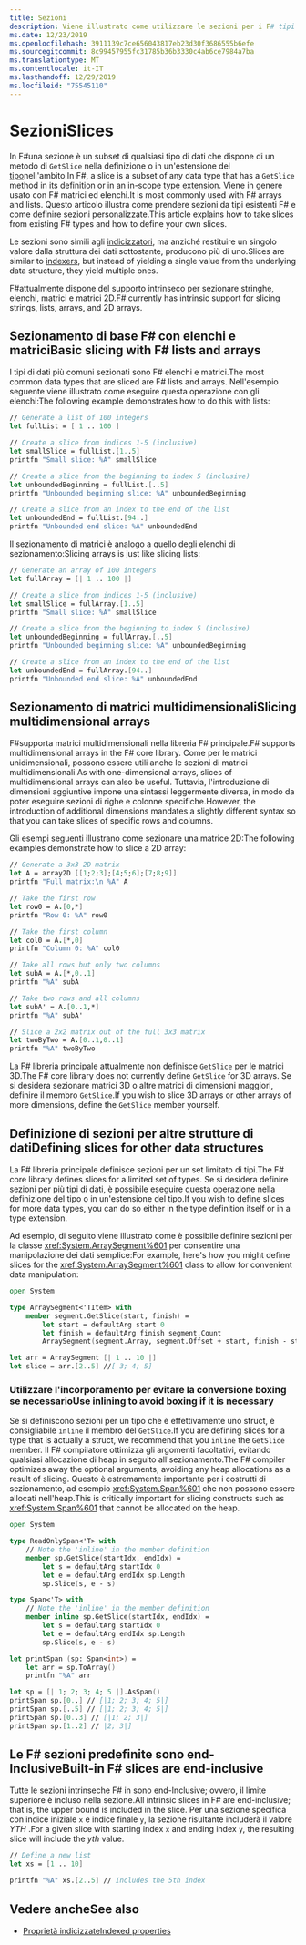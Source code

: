 ```yaml
---
title: Sezioni
description: Viene illustrato come utilizzare le sezioni per i F# tipi di dati esistenti e come definire sezioni personalizzate per altri tipi di dati.
ms.date: 12/23/2019
ms.openlocfilehash: 3911139c7ce656043817eb23d30f3686555b6efe
ms.sourcegitcommit: 8c99457955fc31785b36b3330c4ab6ce7984a7ba
ms.translationtype: MT
ms.contentlocale: it-IT
ms.lasthandoff: 12/29/2019
ms.locfileid: "75545110"
---
```

# <a name="slices"></a><span data-ttu-id="1ba62-103">Sezioni</span><span class="sxs-lookup"><span data-stu-id="1ba62-103">Slices</span></span>

<span data-ttu-id="1ba62-104">In F#una sezione è un subset di qualsiasi tipo di dati che dispone di un metodo di `GetSlice` nella definizione o in un'estensione del [tipo](type-extensions.md)nell'ambito.</span><span class="sxs-lookup"><span data-stu-id="1ba62-104">In F#, a slice is a subset of any data type that has a `GetSlice` method in its definition or in an in-scope [type extension](type-extensions.md).</span></span> <span data-ttu-id="1ba62-105">Viene in genere usato con F# matrici ed elenchi.</span><span class="sxs-lookup"><span data-stu-id="1ba62-105">It is most commonly used with F# arrays and lists.</span></span> <span data-ttu-id="1ba62-106">Questo articolo illustra come prendere sezioni da tipi esistenti F# e come definire sezioni personalizzate.</span><span class="sxs-lookup"><span data-stu-id="1ba62-106">This article explains how to take slices from existing F# types and how to define your own slices.</span></span>

<span data-ttu-id="1ba62-107">Le sezioni sono simili agli [indicizzatori](./members/indexed-properties.md), ma anziché restituire un singolo valore dalla struttura dei dati sottostante, producono più di uno.</span><span class="sxs-lookup"><span data-stu-id="1ba62-107">Slices are similar to [indexers](./members/indexed-properties.md), but instead of yielding a single value from the underlying data structure, they yield multiple ones.</span></span>

<span data-ttu-id="1ba62-108">F#attualmente dispone del supporto intrinseco per sezionare stringhe, elenchi, matrici e matrici 2D.</span><span class="sxs-lookup"><span data-stu-id="1ba62-108">F# currently has intrinsic support for slicing strings, lists, arrays, and 2D arrays.</span></span>

## <a name="basic-slicing-with-f-lists-and-arrays"></a><span data-ttu-id="1ba62-109">Sezionamento di base F# con elenchi e matrici</span><span class="sxs-lookup"><span data-stu-id="1ba62-109">Basic slicing with F# lists and arrays</span></span>

<span data-ttu-id="1ba62-110">I tipi di dati più comuni sezionati sono F# elenchi e matrici.</span><span class="sxs-lookup"><span data-stu-id="1ba62-110">The most common data types that are sliced are F# lists and arrays.</span></span> <span data-ttu-id="1ba62-111">Nell'esempio seguente viene illustrato come eseguire questa operazione con gli elenchi:</span><span class="sxs-lookup"><span data-stu-id="1ba62-111">The following example demonstrates how to do this with lists:</span></span>

```fsharp
// Generate a list of 100 integers
let fullList = [ 1 .. 100 ]

// Create a slice from indices 1-5 (inclusive)
let smallSlice = fullList.[1..5]
printfn "Small slice: %A" smallSlice

// Create a slice from the beginning to index 5 (inclusive)
let unboundedBeginning = fullList.[..5]
printfn "Unbounded beginning slice: %A" unboundedBeginning

// Create a slice from an index to the end of the list
let unboundedEnd = fullList.[94..]
printfn "Unbounded end slice: %A" unboundedEnd
```

<span data-ttu-id="1ba62-112">Il sezionamento di matrici è analogo a quello degli elenchi di sezionamento:</span><span class="sxs-lookup"><span data-stu-id="1ba62-112">Slicing arrays is just like slicing lists:</span></span>

```fsharp
// Generate an array of 100 integers
let fullArray = [| 1 .. 100 |]

// Create a slice from indices 1-5 (inclusive)
let smallSlice = fullArray.[1..5]
printfn "Small slice: %A" smallSlice

// Create a slice from the beginning to index 5 (inclusive)
let unboundedBeginning = fullArray.[..5]
printfn "Unbounded beginning slice: %A" unboundedBeginning

// Create a slice from an index to the end of the list
let unboundedEnd = fullArray.[94..]
printfn "Unbounded end slice: %A" unboundedEnd
```

## <a name="slicing-multidimensional-arrays"></a><span data-ttu-id="1ba62-113">Sezionamento di matrici multidimensionali</span><span class="sxs-lookup"><span data-stu-id="1ba62-113">Slicing multidimensional arrays</span></span>

<span data-ttu-id="1ba62-114">F#supporta matrici multidimensionali nella libreria F# principale.</span><span class="sxs-lookup"><span data-stu-id="1ba62-114">F# supports multidimensional arrays in the F# core library.</span></span> <span data-ttu-id="1ba62-115">Come per le matrici unidimensionali, possono essere utili anche le sezioni di matrici multidimensionali.</span><span class="sxs-lookup"><span data-stu-id="1ba62-115">As with one-dimensional arrays, slices of multidimensional arrays can also be useful.</span></span> <span data-ttu-id="1ba62-116">Tuttavia, l'introduzione di dimensioni aggiuntive impone una sintassi leggermente diversa, in modo da poter eseguire sezioni di righe e colonne specifiche.</span><span class="sxs-lookup"><span data-stu-id="1ba62-116">However, the introduction of additional dimensions mandates a slightly different syntax so that you can take slices of specific rows and columns.</span></span>

<span data-ttu-id="1ba62-117">Gli esempi seguenti illustrano come sezionare una matrice 2D:</span><span class="sxs-lookup"><span data-stu-id="1ba62-117">The following examples demonstrate how to slice a 2D array:</span></span>

```fsharp
// Generate a 3x3 2D matrix
let A = array2D [[1;2;3];[4;5;6];[7;8;9]]
printfn "Full matrix:\n %A" A

// Take the first row
let row0 = A.[0,*]
printfn "Row 0: %A" row0

// Take the first column
let col0 = A.[*,0]
printfn "Column 0: %A" col0

// Take all rows but only two columns
let subA = A.[*,0..1]
printfn "%A" subA

// Take two rows and all columns
let subA' = A.[0..1,*]
printfn "%A" subA'

// Slice a 2x2 matrix out of the full 3x3 matrix
let twoByTwo = A.[0..1,0..1]
printfn "%A" twoByTwo
```

<span data-ttu-id="1ba62-118">La F# libreria principale attualmente non definisce `GetSlice` per le matrici 3D.</span><span class="sxs-lookup"><span data-stu-id="1ba62-118">The F# core library does not currently define `GetSlice` for 3D arrays.</span></span> <span data-ttu-id="1ba62-119">Se si desidera sezionare matrici 3D o altre matrici di dimensioni maggiori, definire il membro `GetSlice`.</span><span class="sxs-lookup"><span data-stu-id="1ba62-119">If you wish to slice 3D arrays or other arrays of more dimensions, define the `GetSlice` member yourself.</span></span>

## <a name="defining-slices-for-other-data-structures"></a><span data-ttu-id="1ba62-120">Definizione di sezioni per altre strutture di dati</span><span class="sxs-lookup"><span data-stu-id="1ba62-120">Defining slices for other data structures</span></span>

<span data-ttu-id="1ba62-121">La F# libreria principale definisce sezioni per un set limitato di tipi.</span><span class="sxs-lookup"><span data-stu-id="1ba62-121">The F# core library defines slices for a limited set of types.</span></span> <span data-ttu-id="1ba62-122">Se si desidera definire sezioni per più tipi di dati, è possibile eseguire questa operazione nella definizione del tipo o in un'estensione del tipo.</span><span class="sxs-lookup"><span data-stu-id="1ba62-122">If you wish to define slices for more data types, you can do so either in the type definition itself or in a type extension.</span></span>

<span data-ttu-id="1ba62-123">Ad esempio, di seguito viene illustrato come è possibile definire sezioni per la classe <xref:System.ArraySegment%601> per consentire una manipolazione dei dati semplice:</span><span class="sxs-lookup"><span data-stu-id="1ba62-123">For example, here's how you might define slices for the <xref:System.ArraySegment%601> class to allow for convenient data manipulation:</span></span>

```fsharp
open System

type ArraySegment<'TItem> with
    member segment.GetSlice(start, finish) =
        let start = defaultArg start 0
        let finish = defaultArg finish segment.Count
        ArraySegment(segment.Array, segment.Offset + start, finish - start)

let arr = ArraySegment [| 1 .. 10 |]
let slice = arr.[2..5] //[ 3; 4; 5]
```

### <a name="use-inlining-to-avoid-boxing-if-it-is-necessary"></a><span data-ttu-id="1ba62-124">Utilizzare l'incorporamento per evitare la conversione boxing se necessario</span><span class="sxs-lookup"><span data-stu-id="1ba62-124">Use inlining to avoid boxing if it is necessary</span></span>

<span data-ttu-id="1ba62-125">Se si definiscono sezioni per un tipo che è effettivamente uno struct, è consigliabile `inline` il membro del `GetSlice`.</span><span class="sxs-lookup"><span data-stu-id="1ba62-125">If you are defining slices for a type that is actually a struct, we recommend that you `inline` the `GetSlice` member.</span></span> <span data-ttu-id="1ba62-126">Il F# compilatore ottimizza gli argomenti facoltativi, evitando qualsiasi allocazione di heap in seguito all'sezionamento.</span><span class="sxs-lookup"><span data-stu-id="1ba62-126">The F# compiler optimizes away the optional arguments, avoiding any heap allocations as a result of slicing.</span></span> <span data-ttu-id="1ba62-127">Questo è estremamente importante per i costrutti di sezionamento, ad esempio <xref:System.Span%601> che non possono essere allocati nell'heap.</span><span class="sxs-lookup"><span data-stu-id="1ba62-127">This is critically important for slicing constructs such as <xref:System.Span%601> that cannot be allocated on the heap.</span></span>

```fsharp
open System

type ReadOnlySpan<'T> with
    // Note the 'inline' in the member definition
    member sp.GetSlice(startIdx, endIdx) =
        let s = defaultArg startIdx 0
        let e = defaultArg endIdx sp.Length
        sp.Slice(s, e - s)

type Span<'T> with
    // Note the 'inline' in the member definition
    member inline sp.GetSlice(startIdx, endIdx) =
        let s = defaultArg startIdx 0
        let e = defaultArg endIdx sp.Length
        sp.Slice(s, e - s)

let printSpan (sp: Span<int>) =
    let arr = sp.ToArray()
    printfn "%A" arr

let sp = [| 1; 2; 3; 4; 5 |].AsSpan()
printSpan sp.[0..] // [|1; 2; 3; 4; 5|]
printSpan sp.[..5] // [|1; 2; 3; 4; 5|]
printSpan sp.[0..3] // [|1; 2; 3|]
printSpan sp.[1..2] // |2; 3|]
```

## <a name="built-in-f-slices-are-end-inclusive"></a><span data-ttu-id="1ba62-128">Le F# sezioni predefinite sono end-Inclusive</span><span class="sxs-lookup"><span data-stu-id="1ba62-128">Built-in F# slices are end-inclusive</span></span>

<span data-ttu-id="1ba62-129">Tutte le sezioni intrinseche F# in sono end-Inclusive; ovvero, il limite superiore è incluso nella sezione.</span><span class="sxs-lookup"><span data-stu-id="1ba62-129">All intrinsic slices in F# are end-inclusive; that is, the upper bound is included in the slice.</span></span> <span data-ttu-id="1ba62-130">Per una sezione specifica con indice iniziale `x` e indice finale `y`, la sezione risultante includerà il valore *YTH* .</span><span class="sxs-lookup"><span data-stu-id="1ba62-130">For a given slice with starting index `x` and ending index `y`, the resulting slice will include the *yth* value.</span></span>

```fsharp
// Define a new list
let xs = [1 .. 10]

printfn "%A" xs.[2..5] // Includes the 5th index
```

## <a name="see-also"></a><span data-ttu-id="1ba62-131">Vedere anche</span><span class="sxs-lookup"><span data-stu-id="1ba62-131">See also</span></span>

- [<span data-ttu-id="1ba62-132">Proprietà indicizzate</span><span class="sxs-lookup"><span data-stu-id="1ba62-132">Indexed properties</span></span>](./members/indexed-properties.md)
